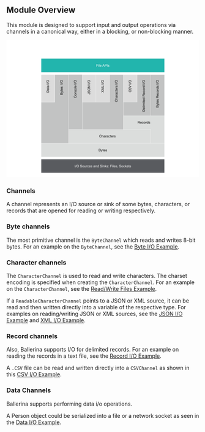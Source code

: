 ## Module Overview

This module is designed to support input and output operations via channels in a canonical way, either in a blocking,
or non-blocking manner.

![architecture](./resources/package-architecture.svg)

### Channels
A channel represents an I/O source or sink of some bytes, characters, or records that are opened for reading or
writing respectively.

### Byte channels
The most primitive channel is the `ByteChannel` which reads and writes 8-bit bytes. For an example on the `ByteChannel`, see the [Byte I/O Example](https://ballerina.io/swan-lake/learn/by-example/byte-io.html).

### Character channels
The `CharacterChannel` is used to read and write characters. The charset encoding is specified when creating the `CharacterChannel`. For an example on the `CharacterChannel`, see the [Read/Write Files Example](https://ballerina.io/swan-lake/learn/by-example/character-io.html).

If a `ReadableCharacterChannel` points to a JSON or XML source, it can be read and then written directly into a variable of
the respective type. For examples on reading/writing JSON or XML sources, see the [JSON I/O Example](https://ballerina.io/swan-lake/learn/by-example/json-io.html) and [XML I/O Example](https://ballerina.io/swan-lake/learn/by-example/xml-io.html).

### Record channels

Also, Ballerina supports I/O for delimited records. For an example on reading the records in a text file, see the [Record I/O Example](https://ballerina.io/swan-lake/learn/by-example/record-io.html).

A `.CSV` file can be read and written directly into a `CSVChannel` as shown in this [CSV I/O Example](https://ballerina.io/swan-lake/learn/by-example/csv-io.html).

### Data Channels
Ballerina supports performing data i/o operations.

A Person object could be serialized into a file or a network socket as seen in the [Data I/O Example](https://ballerina.io/swan-lake/learn/by-example/data-io.html).

